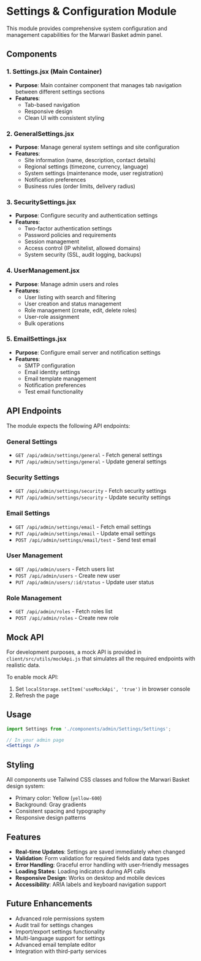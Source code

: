 # Settings & Configuration Module

This module provides comprehensive system configuration and management capabilities for the Marwari Basket admin panel.

## Components

### 1. Settings.jsx (Main Container)
- **Purpose**: Main container component that manages tab navigation between different settings sections
- **Features**: 
  - Tab-based navigation
  - Responsive design
  - Clean UI with consistent styling

### 2. GeneralSettings.jsx
- **Purpose**: Manage general system settings and site configuration
- **Features**:
  - Site information (name, description, contact details)
  - Regional settings (timezone, currency, language)
  - System settings (maintenance mode, user registration)
  - Notification preferences
  - Business rules (order limits, delivery radius)

### 3. SecuritySettings.jsx
- **Purpose**: Configure security and authentication settings
- **Features**:
  - Two-factor authentication settings
  - Password policies and requirements
  - Session management
  - Access control (IP whitelist, allowed domains)
  - System security (SSL, audit logging, backups)

### 4. UserManagement.jsx
- **Purpose**: Manage admin users and roles
- **Features**:
  - User listing with search and filtering
  - User creation and status management
  - Role management (create, edit, delete roles)
  - User-role assignment
  - Bulk operations

### 5. EmailSettings.jsx
- **Purpose**: Configure email server and notification settings
- **Features**:
  - SMTP configuration
  - Email identity settings
  - Email template management
  - Notification preferences
  - Test email functionality

## API Endpoints

The module expects the following API endpoints:

### General Settings
- `GET /api/admin/settings/general` - Fetch general settings
- `PUT /api/admin/settings/general` - Update general settings

### Security Settings
- `GET /api/admin/settings/security` - Fetch security settings
- `PUT /api/admin/settings/security` - Update security settings

### Email Settings
- `GET /api/admin/settings/email` - Fetch email settings
- `PUT /api/admin/settings/email` - Update email settings
- `POST /api/admin/settings/email/test` - Send test email

### User Management
- `GET /api/admin/users` - Fetch users list
- `POST /api/admin/users` - Create new user
- `PUT /api/admin/users/:id/status` - Update user status

### Role Management
- `GET /api/admin/roles` - Fetch roles list
- `POST /api/admin/roles` - Create new role

## Mock API

For development purposes, a mock API is provided in `client/src/utils/mockApi.js` that simulates all the required endpoints with realistic data.

To enable mock API:
1. Set `localStorage.setItem('useMockApi', 'true')` in browser console
2. Refresh the page

## Usage

```jsx
import Settings from './components/admin/Settings/Settings';

// In your admin page
<Settings />
```

## Styling

All components use Tailwind CSS classes and follow the Marwari Basket design system:
- Primary color: Yellow (`yellow-600`)
- Background: Gray gradients
- Consistent spacing and typography
- Responsive design patterns

## Features

- **Real-time Updates**: Settings are saved immediately when changed
- **Validation**: Form validation for required fields and data types
- **Error Handling**: Graceful error handling with user-friendly messages
- **Loading States**: Loading indicators during API calls
- **Responsive Design**: Works on desktop and mobile devices
- **Accessibility**: ARIA labels and keyboard navigation support

## Future Enhancements

- Advanced role permissions system
- Audit trail for settings changes
- Import/export settings functionality
- Multi-language support for settings
- Advanced email template editor
- Integration with third-party services 